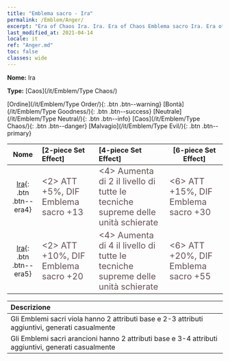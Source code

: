 ```yaml
---
title: "Emblema sacro - Ira"
permalink: /Emblem/Anger/
excerpt: "Era of Chaos Ira. Ira. Era of Chaos Emblema sacro Ira. Era of Chaos Caos Ira"
last_modified_at: 2021-04-14
locale: it
ref: "Anger.md"
toc: false
classes: wide
---
```


 **Nome:** Ira

 **Type:** [Caos](/it/Emblem/Type Chaos/)

  [Ordine](/it/Emblem/Type Order/){: .btn .btn--warning}   [Bontà](/it/Emblem/Type Goodness/){: .btn .btn--success}   [Neutrale](/it/Emblem/Type Neutral/){: .btn .btn--info}   [Caos](/it/Emblem/Type Chaos/){: .btn .btn--danger}   [Malvagio](/it/Emblem/Type Evil/){: .btn .btn--primary} 

  |  Nome    | [2-piece Set Effect] | [4-piece Set Effect] | [6-piece Set Effect]  | 
  |:-----------------------:|:-------------------|:-----------------|----------------| 
  | [Ira](/it/Emblem/Anger/){: .btn .btn--era4} | <span style="color: #645252;font-size:20px">&lt;2&gt; ATT +5%, DIF Emblema sacro +13</span> | <span style="color: #645252;font-size:20px">&lt;4&gt; Aumenta di 2 il livello di tutte le tecniche supreme delle unità schierate</span> | <span style="color: #645252;font-size:20px">&lt;6&gt; ATT +15%, DIF Emblema sacro +30</span> | 
  | [Ira](/it/Emblem/Anger/){: .btn .btn--era5} | <span style="color: #645252;font-size:20px">&lt;2&gt; ATT +10%, DIF Emblema sacro +20</span> | <span style="color: #645252;font-size:20px">&lt;4&gt; Aumenta di 4 il livello di tutte le tecniche supreme delle unità schierate</span> | <span style="color: #645252;font-size:20px">&lt;6&gt; ATT +20%, DIF Emblema sacro +55</span> | 

  |         Descrizione            | 
  |:-------------------------------|
  | Gli Emblemi sacri viola hanno 2 attributi base e 2-3 attributi aggiuntivi, generati casualmente |
  | Gli Emblemi sacri arancioni hanno 2 attributi base e 3-4 attributi aggiuntivi, generati casualmente |
